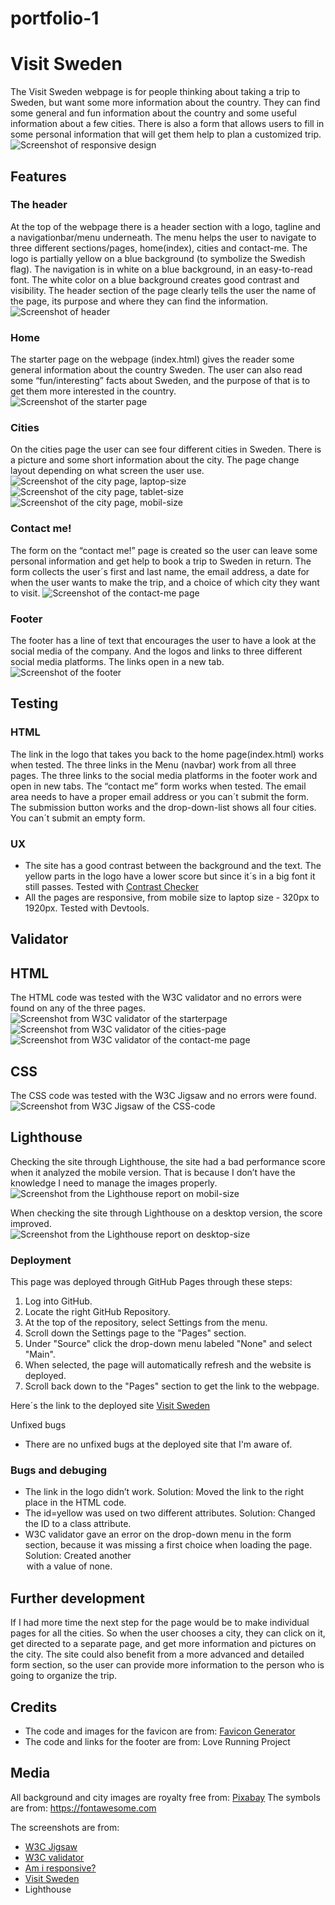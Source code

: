# portfolio-1
# Visit Sweden
The Visit Sweden webpage is for people thinking about taking a trip to Sweden, but want some more information about the country. They can find some general and fun information about the country and some useful information about a few cities. There is also a form that allows users to fill in some personal information that will get them help to plan a customized trip.
![Screenshot of responsive design](assets/readme-img/responsivedesign.png)

## Features
### The header
At the top of the webpage there is a header section with a logo, tagline and a navigationbar/menu underneath. The menu helps the user to navigate to three different sections/pages, home(index), cities and contact-me. 
The logo is partially yellow on a blue background (to symbolize the Swedish flag). 
The navigation is in white on a blue background, in an easy-to-read font. The white color on a blue background creates good contrast and visibility. 
The header section of the page clearly tells the user the name of the page, its purpose and where they can find the information. 
![Screenshot of header](assets/readme-img/header.png)

### Home
The starter page on the webpage (index.html) gives the reader some general information about the country Sweden. The user can also read some “fun/interesting” facts about Sweden, and the purpose of that is to get them more interested in the country.  
![Screenshot of the starter page](assets/readme-img/home.png)

### Cities 
On the cities page the user can see four different cities in Sweden. There is a picture and some short information about the city. The page change layout depending on what screen the user use.   
![Screenshot of the city page, laptop-size](assets/readme-img/cities-laptop.png)
![Screenshot of the city page, tablet-size](assets/readme-img/cities-tablet.png)
![Screenshot of the city page, mobil-size](assets/readme-img/cities-mobil.png)

### Contact me!
The form on the “contact me!” page is created so the user can leave some personal information and get help to book a trip to Sweden in return. 
The form collects the user´s first and last name, the email address, a date for when the user wants to make the trip, and a choice of which city they want to visit. 
![Screenshot of the contact-me page](assets/readme-img/contact-me.png)

### Footer
The footer has a line of text that encourages the user to have a look at the social media of the company. And the logos and links to three different social media platforms. The links open in a new tab. 
![Screenshot of the footer](assets/readme-img/footer.png)

## Testing
### HTML
The link in the logo that takes you back to the home page(index.html) works when tested. 
The three links in the Menu (navbar) work from all three pages. 
The three links to the social media platforms in the footer work and open in new tabs. 
The “contact me” form works when tested. The email area needs to have a proper email address or you can´t submit the form. The submission button works and the drop-down-list shows all four cities. You can´t submit an empty form.   

### UX 
- The site has a good contrast between the background and the text. The yellow parts in the logo have a lower score but since it´s in a big font it still passes. Tested with [Contrast Checker](https://webaim.org/)
- All the pages are responsive, from mobile size to laptop size - 320px to 1920px. Tested with Devtools. 

## Validator 
## HTML
The HTML code was tested with the W3C validator and no errors were found on any of the three pages. 
![Screenshot from W3C validator of the starterpage](assets/readme-img/validate-home.png)
![Screenshot from W3C validator of the cities-page](assets/readme-img/valindate-cities.png)
![Screenshot from W3C validator of the contact-me page](assets/readme-img/validate-contact-me.png)

## CSS
The CSS code was tested with the W3C Jigsaw and no errors were found.
![Screenshot from W3C Jigsaw of the CSS-code](assets/readme-img/validate-css.png)

## Lighthouse
Checking the site through Lighthouse, the site had a bad performance score when it analyzed the mobile version. That is because I don’t have the knowledge I need to manage the images properly.  
![Screenshot from the Lighthouse report on mobil-size](assets/readme-img/lighthouse-mobil.png)

When checking the site through Lighthouse on a desktop version, the score improved.  
![Screenshot from the Lighthouse report on desktop-size](assets/readme-img/lighthuse-desktop.png)

### Deployment
This page was deployed through GitHub Pages through these steps:

1. Log into GitHub.
2. Locate the right GitHub Repository.
3. At the top of the repository, select Settings from the menu.
4. Scroll down the Settings page to the "Pages" section.
5. Under "Source" click the drop-down menu labeled "None" and select "Main".
6. When selected, the page will automatically refresh and the website is deployed.
7. Scroll back down to the "Pages" section to get the link to the webpage.

Here´s the link to the deployed site [Visit Sweden](https://lindaapersson.github.io/portfolio-1/index.html)

Unfixed bugs
- There are no unfixed bugs at the deployed site that I'm aware of. 

### Bugs and debuging 
- The link in the logo didn’t work. Solution: Moved the link to the right place in the HTML code. 
- The id=yellow was used on two different attributes. Solution: Changed the ID to a class attribute. 
- W3C validator gave an error on the drop-down menu in the form section, because it was missing a first choice  when loading the page. Solution: Created another <option> with a value of none.  

## Further development
If I had more time the next step for the page would be to make individual pages for all the cities. So when the user chooses a city, they can click on it, get directed to a separate page, and get more information and pictures on the city. 
The site could also benefit from a more advanced and detailed form section, so the user can provide more information to the person who is going to organize the trip. 

## Credits
- The code and images for the favicon are from: [Favicon Generator](https://realfavicongenerator.net)
- The code and links for the footer are from: Love Running Project 

## Media 
All background and city images are royalty free from: [Pixabay](https://pixabay.com/sv/)
The symbols are from: https://fontawesome.com

The screenshots are from: 
- [W3C Jigsaw](https://jigsaw.w3.org/css-validator/)
- [W3C validator](https://validator.w3.org/)
- [Am i responsive?](https://ui.dev/amiresponsive)
- [Visit Sweden](https://lindaapersson.github.io/portfolio-1/index.html)
- Lighthouse
